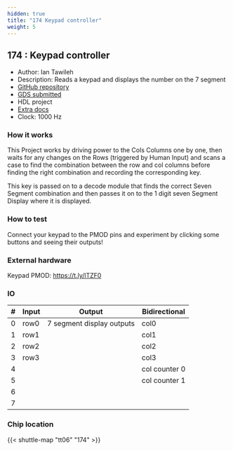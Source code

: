 ```yaml
---
hidden: true
title: "174 Keypad controller"
weight: 5
---
```


## 174 : Keypad controller

* Author: Ian Tawileh
* Description: Reads a keypad and displays the number on the 7 segment
* [GitHub repository](https://github.com/mattvenn/tt06-ian-keypad-controller)
* [GDS submitted](https://github.com/mattvenn/tt06-ian-keypad-controller/actions/runs/8621402325)
* HDL project
* [Extra docs](None)
* Clock: 1000 Hz

<!---

This file is used to generate your project datasheet. Please fill in the information below and delete any unused
sections.

You can also include images in this folder and reference them in the markdown. Each image must be less than
512 kb in size, and the combined size of all images must be less than 1 MB.
-->


### How it works

This Project works by driving power to the Cols Columns one by one, then waits for any changes on the Rows (triggered by Human Input) and scans a case to find the combination between the row and col columns before finding the right combination and recording the corresponding key.

This key is passed on to a decode module that finds the correct Seven Segment combination and then passes it on to the 1 digit seven Segment Display where it is displayed.

### How to test

Connect your keypad to the PMOD pins and experiment by clicking some buttons and seeing their outputs!

### External hardware

Keypad PMOD: https://t.ly/lTZF0


### IO

| # | Input          | Output         | Bidirectional   |
| - | -------------- | -------------- | --------------- |
| 0 | row0 | 7 segment display outputs | col0 |
| 1 | row1 |  | col1 |
| 2 | row2 |  | col2 |
| 3 | row3 |  | col3 |
| 4 |  |  | col counter 0 |
| 5 |  |  | col counter 1 |
| 6 |  |  |  |
| 7 |  |  |  |

### Chip location

{{< shuttle-map "tt06" "174" >}}
